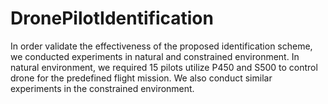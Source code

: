 # DronePilotIdentification
In order validate the effectiveness of the proposed identification scheme, we conducted experiments in natural and constrained environment. In natural environment, we required 15 pilots utilize P450 and S500 to control drone for the predefined flight mission. We also conduct similar experiments in the constrained environment.
